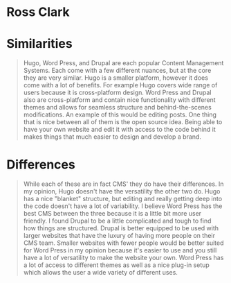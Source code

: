 # Ross Clark

# Similarities

> Hugo, Word Press, and Drupal are each popular Content Management Systems. Each come with a few different nuances, but at the core they are very similar. Hugo is a smaller platform, however it does come with a lot of benefits. For example Hugo covers wide range of users because it is cross-platform design. Word Press and Drupal also are cross-platform and contain nice functionality with different themes and allows for seamless structure and behind-the-scenes modifications. An example of this would be editing posts. One thing that is nice between all of them is the open source idea. Being able to have your own website and edit it with access to the code behind it makes things that much easier to design and develop a brand.

# Differences

> While each of these are in fact CMS' they do have their differences. In my opinion, Hugo doesn't have the versatility the other two do. Hugo has a nice "blanket" structure, but editing and really getting deep into the code doesn't have a lot of variability. I believe Word Press has the best CMS between the three because it is a little bit more user friendly. I found Drupal to be a little complicated and tough to find how things are structured. Drupal is better equipped to be used with larger websites that have the luxury of having more people on their CMS team. Smaller websites with fewer people would be better suited for Word Press in my opinion because it's easier to use and you still have a lot of versatility to make the website your own. Word Press has a lot of access to different themes as well as a nice plug-in setup which allows the user a wide variety of different uses.
